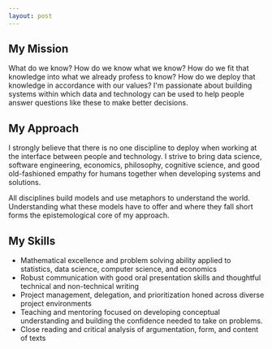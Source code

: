 ```yaml
---
layout: post
---
```

## My Mission

What do we know? How do we know what we know?  How do we fit that knowledge into what we already profess to know? How do we deploy that knowledge in accordance with our values?  I'm passionate about building systems within which data and technology can be used to help people answer questions like these to make better decisions.

## My Approach
I strongly believe that there is no one discipline to deploy when working at the interface between people and technology.  I strive to bring data science, software engineering, economics, philosophy, cognitive science, and good old-fashioned empathy for humans together when developing systems and solutions.  

All disciplines build models and use metaphors to understand the world.  Understanding what these models have to offer and where they fall short forms the epistemological core of my approach.

## My Skills
* Mathematical excellence and problem solving ability applied to statistics, data science, computer science, and economics
* Robust communication with good oral presentation skills and thoughtful technical and non-technical writing
* Project management, delegation, and prioritization honed across diverse project environments
* Teaching and mentoring focused on developing conceptual understanding and building the confidence needed to take on problems.
* Close reading and critical analysis of argumentation, form, and content of texts

